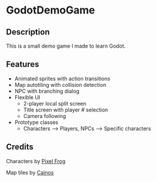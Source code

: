 # GodotDemoGame

## Description

This is a small demo game I made to learn Godot.

## Features

- Animated sprites with action transitions
- Map autotiling with collision detection
- NPC with branching dialog
- Flexible UI
    - 2-player local split screen
    - Title screen with player # selection
    - Camera following
- Prototype classes
    - Characters --> Players, NPCs --> Specific characters

## Credits

Characters by [Pixel Frog](https://pixelfrog-assets.itch.io/)

Map tiles by [Cainos](https://cainos.itch.io/)